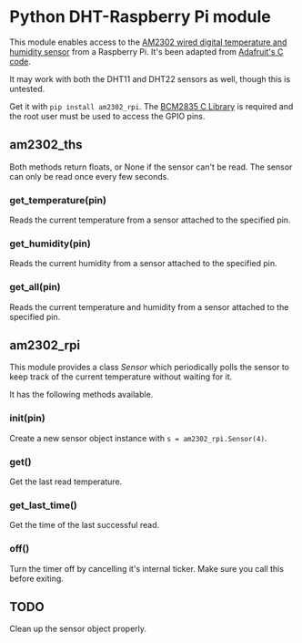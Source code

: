 # Python DHT-Raspberry Pi module

This module enables access to the [AM2302 wired digital temperature and
humidity sensor](https://www.adafruit.com/products/393) from a Raspberry Pi.
It's been adapted from [Adafruit's C
code](http://learn.adafruit.com/dht-humidity-sensing-on-raspberry-pi-with-gdocs-logging/software-install).

It may work with both the DHT11 and DHT22 sensors as well, though this is
untested.

Get it with `pip install am2302_rpi`. The [BCM2835 C
Library](http://www.open.com.au/mikem/bcm2835/index.html) is required and the
root user must be used to access the GPIO pins.

## am2302_ths

Both methods return floats, or None if the sensor can't be read. The sensor
can only be read once every few seconds.

### get_temperature(pin)

Reads the current temperature from a sensor attached to the specified pin.

### get_humidity(pin)

Reads the current humidity from a sensor attached to the specified pin.

### get_all(pin)

Reads the current temperature and humidity from a sensor attached to the specified pin.

## am2302_rpi

This module provides a class *Sensor* which periodically polls the sensor
to keep track of the current temperature without waiting for it.

It has the following methods available.

### __init__(pin)

Create a new sensor object instance with `s = am2302_rpi.Sensor(4)`.

### get()

Get the last read temperature.

### get_last_time()

Get the time of the last successful read.

### off()

Turn the timer off by cancelling it's internal ticker. Make sure you call this
before exiting.


## TODO

Clean up the sensor object properly.
